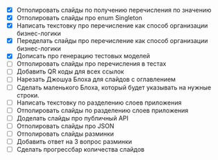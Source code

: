 - [X] Отполировать слайды по получению перечисления по значению
- [X] Отполировать слайды про enum Singleton
- [X] Написать текстовку про перечисление как способ организации бизнес-логики
- [X] Переделать слайды про перечисление как способ организации бизнес-логики
- [X] Дописать про генерацию тестовых моделей
- [ ] Отполировать слайды про перечисления в тестах
- [ ] Добавить QR коды для всех ссылок
- [ ] Нарезать Джошуа Блоха для слайдов с оглавлением
- [ ] Сделать маленького Блоха, который будет указывать на нужные строки.
- [ ] Написать текстовку по разделению слоев приложения
- [ ] Отполировать слайды по разделению слоев приложения
- [ ] Доделать слайды про публичный API
- [ ] Отполировать слайды про JSON
- [ ] Отполировать слайды разминки
- [ ] Добавить ответ на 3 вопрос разминки
- [ ] Сделать прогрессбар количества слайдов